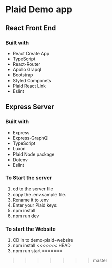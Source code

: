 # Plaid Demo app
## React Front End
### Built with
- React Create App
- TypeScript
- React-Router
- Apollo Grapql
- Bootstrap
- Styled Componets
- Plaid React Link
- Eslint


## Express Server
### Built with
- Express
- Express-GraphQl
- TypeScript
- Luxon
- Plaid Node package
- Dotenv
- Eslint

### To Start the server
1. cd to the server file
1. copy the .env.sample file. 
1. Rename it to .env
1. Enter your Plaid keys
1. npm install
1. npm run dev

### To start the Website
1. CD in to demo-plaid-websire
1. npm install
<<<<<<< HEAD
1. npm run start
=======
>>>>>>> master


